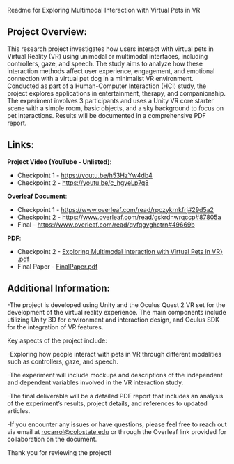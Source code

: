 Readme for Exploring Multimodal Interaction with Virtual Pets in VR

Project Overview:
-----------------
This research project investigates how users interact with virtual pets in Virtual Reality (VR) using unimodal or multimodal interfaces, including controllers, gaze, and speech. The study aims to analyze how these interaction methods affect user experience, engagement, and emotional connection with a virtual pet dog in a minimalist VR environment. Conducted as part of a Human-Computer Interaction (HCI) study, the project explores applications in entertainment, therapy, and companionship. The experiment involves 3 participants and uses a Unity VR core starter scene with a simple room, basic objects, and a sky background to focus on pet interactions. Results will be documented in a comprehensive PDF report.

Links:
------
**Project Video (YouTube - Unlisted)**:
   - Checkpoint 1 - https://youtu.be/h53HzYw4db4
   - Checkpoint 2 - https://youtu.be/c_hgyeLp7q8

**Overleaf Document**:
   - Checkpoint 1 - https://www.overleaf.com/read/rpczykrnkfrj#29d5a2
   - Checkpoint 2 - https://www.overleaf.com/read/gskrdnwrqccp#87805a
   - Final - https://www.overleaf.com/read/qvfqgyghctrn#49669b
     
**PDF**:
   - Checkpoint 2 - [Exploring Multimodal Interaction with Virtual Pets in VR} .pdf](https://github.com/user-attachments/files/19802349/Exploring.Multimodal.Interaction.with.Virtual.Pets.in.VR.pdf)
   - Final Paper -   [FinalPaper.pdf](https://github.com/user-attachments/files/20052129/FinalPaper.pdf)



Additional Information:
------------------------
-The project is developed using Unity and the Oculus Quest 2 VR set for the development of the 	virtual reality experience. The main components include utilizing Unity 3D for environment and interaction design, and Oculus SDK for the integration of VR features.

Key aspects of the project include:

-Exploring how people interact with pets in VR through different modalities such as controllers, gaze, and speech.

-The experiment will include mockups and descriptions of the independent and dependent variables involved in the VR interaction study.

-The final deliverable will be a detailed PDF report that includes an analysis of the experiment’s results, project details, and references to updated articles.

-If you encounter any issues or have questions, please feel free to reach out via email at rocarrol@colostate.edu or through the Overleaf link provided for collaboration on the document.

Thank you for reviewing the project!
